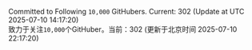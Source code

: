 Committed to Following `10,000` GitHubers. Current: <!-- FOLLOWING_COUNT -->302<!-- FOLLOWING_COUNT --> (Update at UTC <!-- LAST_UPDATED -->2025-07-10 14:17:20<!-- LAST_UPDATED -->)<br>
致力于关注`10,000`个GitHuber。当前：<!-- FOLLOWING_COUNT -->302<!-- FOLLOWING_COUNT --> (更新于北京时间 <!-- LAST_UPDATED_CST -->2025-07-10 22:17:20<!-- LAST_UPDATED_CST -->)
